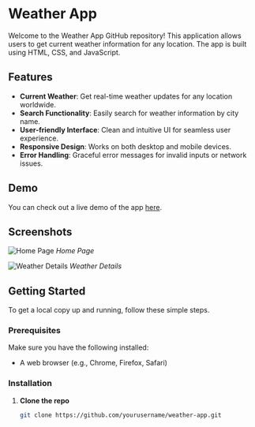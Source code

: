# Weather App

Welcome to the Weather App GitHub repository! This application allows users to get current weather information for any location. The app is built using HTML, CSS, and JavaScript.

## Features

- **Current Weather**: Get real-time weather updates for any location worldwide.
- **Search Functionality**: Easily search for weather information by city name.
- **User-friendly Interface**: Clean and intuitive UI for seamless user experience.
- **Responsive Design**: Works on both desktop and mobile devices.
- **Error Handling**: Graceful error messages for invalid inputs or network issues.

## Demo

You can check out a live demo of the app [here](https://your-live-demo-link.com).

## Screenshots

![Home Page](screenshots/home.png)
*Home Page*

![Weather Details](screenshots/weather-details.png)
*Weather Details*

## Getting Started

To get a local copy up and running, follow these simple steps.

### Prerequisites

Make sure you have the following installed:
- A web browser (e.g., Chrome, Firefox, Safari)

### Installation

1. **Clone the repo**
   ```sh
   git clone https://github.com/yourusername/weather-app.git
